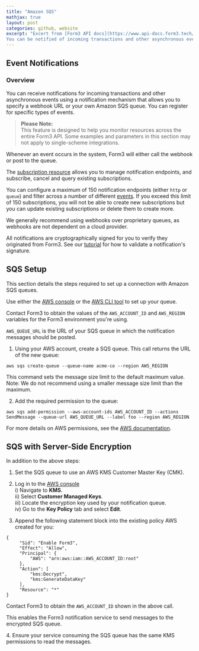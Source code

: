 ```yaml
---
title: "Amazon SQS"
mathjax: true
layout: post
categories: github, website
excerpt: "Excert from [Form3 API docs](https://www.api-docs.form3.tech/api/schemes/bacs/event-notifications/overview).<br><br>
You can be notified of incoming transactions and other asynchronous events. For this we use a notification mechanism that allows you to specify a webhook URL or your own Amazon SQS queue to register for specific types of events.<br><br>This section details the required steps to set up a connection with Amazon SQS queues."
---
```


## Event Notifications

### Overview

You can receive notifications for incoming transactions and other asynchronous events using a notification mechanism that allows you to specify a webhook URL or your own Amazon SQS queue. You can register for specific types of events.

>**Please Note:<br>**
>This feature is designed to help you monitor resources across the entire Form3 API. Some examples and parameters in this section may not apply to single-scheme integrations.

Whenever an event occurs in the system, Form3 will either call the webhook or post to the queue.

The [subscription resource](https://www.api-docs.form3.tech/api/schemes/bacs/event-notifications/create-a-subscription) allows you to manage notification endpoints, and subscribe, cancel and query existing subscriptions.

You can configure a maximum of 150 notification endpoints (either `http` or `queue`) and filter across a number of different [events](https://www.api-docs.form3.tech/api/schemes/bacs/event-notifications/create-a-subscription). If you exceed this limit of 150 subscriptions, you will not be able to create new subscriptions but you can update existing subscriptions or delete them to create more.

We generally recommend using webhooks over proprietary queues, as webhooks are not dependent on a cloud provider.

All notifications are cryptographically signed for you to verify they originated from Form3. See our [tutorial](https://www.api-docs.form3.tech/api/tutorials/event-notifications/verify-event-notifications) for how to validate a notification's signature.

## SQS Setup

This section details the steps required to set up a connection with Amazon SQS queues.

Use either the [AWS console](https://aws.amazon.com/console/) or the [AWS CLI tool](https://aws.amazon.com/cli/) to set up your queue.

Contact Form3 to obtain the values of the `AWS_ACCOUNT_ID` and `AWS_REGION` variables for the Form3 environment you're using.

`AWS_QUEUE_URL` is the URL of your SQS queue in which the notification messages should be posted.

1. Using your AWS account, create a SQS queue. This call returns the URL of the new queue:

```
aws sqs create-queue --queue-name acme-co --region AWS_REGION
```

This command sets the message size limit to the default maximum value. Note: We do not recommend using a smaller message size limit than the maximum.

2. Add the required permission to the queue:

```
aws sqs add-permission --aws-account-ids AWS_ACCOUNT_ID --actions SendMessage --queue-url AWS_QUEUE_URL --label foo --region AWS_REGION
```

For more details on AWS permissions, see the [AWS documentation](https://docs.aws.amazon.com/IAM/latest/UserGuide/id_roles_create_policy-examples.html#example-delegate-xaccount-SQS).

## SQS with Server-Side Encryption

In addition to the above steps:

1. Set the SQS queue to use an AWS KMS Customer Master Key (CMK).

2. Log in to the [AWS console](https://aws.amazon.com/console/)<br>
     i) Navigate to **KMS**.<br>
     ii) Select **Customer Managed Keys**.<br>
     iii) Locate the encryption key used by your notification queue.<br>
     iv) Go to the **Key Policy** tab and select **Edit**.

3. Append the following statement block into the existing policy AWS created for you:

```
{
     "Sid": "Enable Form3",
     "Effect": "Allow",
     "Principal": {
         "AWS": "arn:aws:iam::AWS_ACCOUNT_ID:root"
     },
     "Action": [
         "kms:Decrypt",
         "kms:GenerateDataKey"
     ],
     "Resource": "*"
}
```

Contact Form3 to obtain the `AWS_ACCOUNT_ID` shown in the above call.

This enables the Form3 notification service to send messages to the encrypted SQS queue.

4\. Ensure your service consuming the SQS queue has the same KMS permissions to read the messages.
